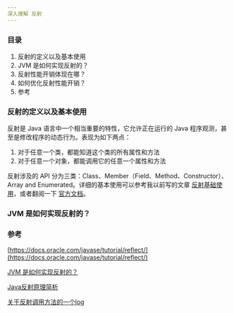```yaml
---
深入理解 反射
---
```


### 目录

1. 反射的定义以及基本使用
2. JVM 是如何实现反射的？
3. 反射性能开销体现在哪？
4. 如何优化反射性能开销？
5. 参考

### 反射的定义以及基本使用

反射是 Java 语言中一个相当重要的特性，它允许正在运行的 Java 程序观测，甚至是修改程序的动态行为。表现为如下两点：

1. 对于任意一个类，都能知道这个类的所有属性和方法
2. 对于任意一个对象，都能调用它的任意一个属性和方法

反射涉及的 API 分为三类：Class、Member（Field、Method、Constructor）、Array and Enumerated。详细的基本使用可以参考我以前写的文章 [反射基础使用](https://github.com/Omooo/Android-Notes/blob/master/blogs/Java/%E5%8F%8D%E5%B0%84.md)，或者翻阅一下 [官方文档](https://docs.oracle.com/javase/tutorial/reflect/member/index.html)。

### JVM 是如何实现反射的？



### 参考

[https://docs.oracle.com/javase/tutorial/reflect/](https://docs.oracle.com/javase/tutorial/reflect/)

[JVM 是如何实现反射的？](https://time.geekbang.org/column/article/12192)

[Java反射原理简析](http://fanyilun.me/2015/10/29/Java%E5%8F%8D%E5%B0%84%E5%8E%9F%E7%90%86/)

[关于反射调用方法的一个log](https://www.iteye.com/blog/rednaxelafx-548536)
